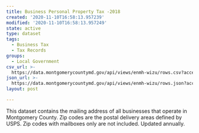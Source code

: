 ```yaml
---
title: Business Personal Property Tax -2018
created: '2020-11-10T16:58:13.957239'
modified: '2020-11-10T16:58:13.957249'
state: active
type: dataset
tags:
  - Business Tax
  - Tax Records
groups:
  - Local Government
csv_url: >-
  https://data.montgomerycountymd.gov/api/views/enmh-wizu/rows.csv?accessType=DOWNLOAD
json_url: >-
  https://data.montgomerycountymd.gov/api/views/enmh-wizu/rows.json?accessType=DOWNLOAD
layout: post

---
```

This dataset contains the mailing address of all businesses that operate in Montgomery County. Zip codes are the postal delivery areas defined by USPS.  Zip codes with mailboxes only are not included. Updated annually.
